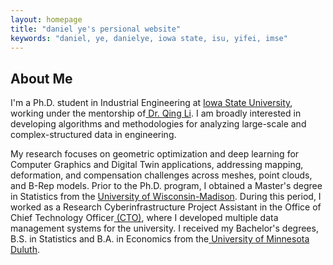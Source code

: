 ```yaml
---
layout: homepage
title: "daniel ye's persional website"
keywords: "daniel, ye, danielye, iowa state, isu, yifei, imse"
---
```


## About Me

<!-- I'm a <a href="https://med.nyu.edu/departments-institutes/population-health/divisions-sections-centers/biostatistics/" target="_blank"> Statistics</a> Ph.D. candidate at <a href="https://www.nyu.edu/" target="_blank"> New York University</a>, -->
I'm a Ph.D. student in Industrial Engineering at <a href="https://www.imse.iastate.edu/" target="_blank"> Iowa State University</a>, working under the mentorship of<a href="https://scholar.google.com/citations?user=FNN93g0AAAAJ&hl=en" target="_blank"> Dr. Qing Li</a>. I am broadly interested in developing algorithms and methodologies for analyzing large-scale and complex-structured data in engineering.

My research focuses on geometric optimization and deep learning for Computer Graphics and Digital Twin applications, addressing mapping, deformation, and compensation challenges across meshes, point clouds, and B-Rep models.
Prior to the Ph.D. program, I obtained a Master's degree in Statistics from the <a href="https://cdis.wisc.edu/" target = "_blank"> University of Wisconsin-Madison</a>. During this period, I worked as a Research Cyberinfrastructure Project Assistant in the Office of Chief Technology Officer<a href="https://it.wisc.edu/about/division-of-information-technology/research-cyberinfrastructure-2/" target="_blank"> (CTO)</a>, where I developed multiple data management systems for the university. I received my Bachelor's degrees, B.S. in Statistics and B.A. in Economics from the<a href="https://www.d.umn.edu/" target = "_blank"> University of Minnesota Duluth</a>.






